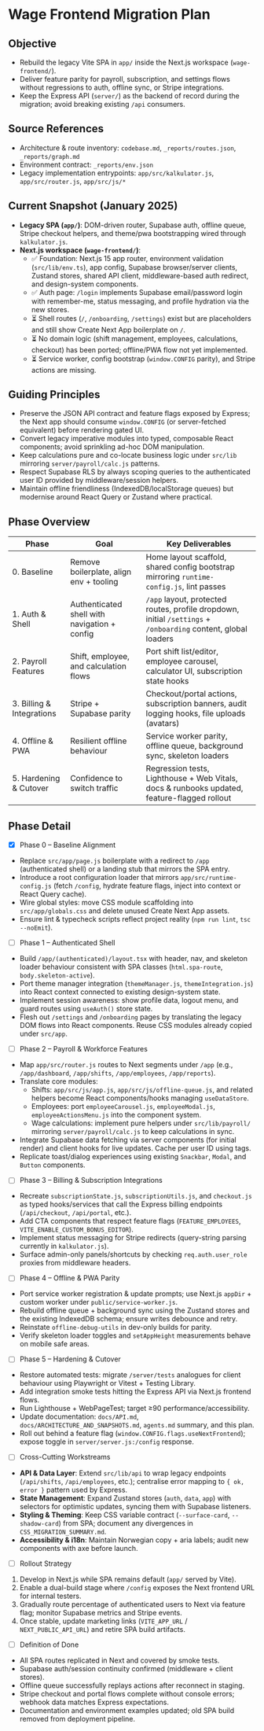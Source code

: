 # Wage Frontend Migration Plan

## Objective

- Rebuild the legacy Vite SPA in `app/` inside the Next.js workspace (`wage-frontend/`).
- Deliver feature parity for payroll, subscription, and settings flows without regressions to auth, offline sync, or Stripe integrations.
- Keep the Express API (`server/`) as the backend of record during the migration; avoid breaking existing `/api` consumers.

## Source References

- Architecture & route inventory: `codebase.md`, `_reports/routes.json`, `_reports/graph.md`
- Environment contract: `_reports/env.json`
- Legacy implementation entrypoints: `app/src/kalkulator.js`, `app/src/router.js`, `app/src/js/*`

## Current Snapshot (January 2025)

- **Legacy SPA (`app/`)**: DOM-driven router, Supabase auth, offline queue, Stripe checkout helpers, and theme/pwa bootstrapping wired through `kalkulator.js`.
- **Next.js workspace (`wage-frontend/`)**:
  - ✅ Foundation: Next.js 15 app router, environment validation (`src/lib/env.ts`), app config, Supabase browser/server clients, Zustand stores, shared API client, middleware-based auth redirect, and design-system components.
  - ✅ Auth page: `/login` implements Supabase email/password login with remember-me, status messaging, and profile hydration via the new stores.
  - ⏳ Shell routes (`/`, `/onboarding`, `/settings`) exist but are placeholders and still show Create Next App boilerplate on `/`.
  - ⏳ No domain logic (shift management, employees, calculations, checkout) has been ported; offline/PWA flow not yet implemented.
  - ⏳ Service worker, config bootstrap (`window.CONFIG` parity), and Stripe actions are missing.

## Guiding Principles

- Preserve the JSON API contract and feature flags exposed by Express; the Next app should consume `window.CONFIG` (or server-fetched equivalent) before rendering gated UI.
- Convert legacy imperative modules into typed, composable React components; avoid sprinkling ad-hoc DOM manipulation.
- Keep calculations pure and co-locate business logic under `src/lib` mirroring `server/payroll/calc.js` patterns.
- Respect Supabase RLS by always scoping queries to the authenticated user ID provided by middleware/session helpers.
- Maintain offline friendliness (IndexedDB/localStorage queues) but modernise around React Query or Zustand where practical.

## Phase Overview

| Phase                     | Goal                                         | Key Deliverables                                                                                               |
| ------------------------- | -------------------------------------------- | -------------------------------------------------------------------------------------------------------------- |
| 0. Baseline               | Remove boilerplate, align env + tooling      | Home layout scaffold, shared config bootstrap mirroring `runtime-config.js`, lint passes                       |
| 1. Auth & Shell           | Authenticated shell with navigation + config | `/app` layout, protected routes, profile dropdown, initial `/settings` + `/onboarding` content, global loaders |
| 2. Payroll Features       | Shift, employee, and calculation flows       | Port shift list/editor, employee carousel, calculator UI, subscription state hooks                             |
| 3. Billing & Integrations | Stripe + Supabase parity                     | Checkout/portal actions, subscription banners, audit logging hooks, file uploads (avatars)                     |
| 4. Offline & PWA          | Resilient offline behaviour                  | Service worker parity, offline queue, background sync, skeleton loaders                                        |
| 5. Hardening & Cutover    | Confidence to switch traffic                 | Regression tests, Lighthouse + Web Vitals, docs & runbooks updated, feature-flagged rollout                    |

## Phase Detail

- [x] Phase 0 – Baseline Alignment

* Replace `src/app/page.js` boilerplate with a redirect to `/app` (authenticated shell) or a landing stub that mirrors the SPA entry.
* Introduce a root configuration loader that mirrors `app/src/runtime-config.js` (fetch `/config`, hydrate feature flags, inject into context or React Query cache).
* Wire global styles: move CSS module scaffolding into `src/app/globals.css` and delete unused Create Next App assets.
* Ensure lint & typecheck scripts reflect project reality (`npm run lint`, `tsc --noEmit`).
* [ ] Phase 1 – Authenticated Shell

* Build `/app/(authenticated)/layout.tsx` with header, nav, and skeleton loader behaviour consistent with SPA classes (`html.spa-route`, `body.skeleton-active`).
* Port theme manager integration (`themeManager.js`, `themeIntegration.js`) into React context connected to existing design-system state.
* Implement session awareness: show profile data, logout menu, and guard routes using `useAuth()` store state.
* Flesh out `/settings` and `/onboarding` pages by translating the legacy DOM flows into React components. Reuse CSS modules already copied under `src/app`.
* [ ] Phase 2 – Payroll & Workforce Features

* Map `app/src/router.js` routes to Next segments under `/app` (e.g., `/app/dashboard`, `/app/shifts`, `/app/employees`, `/app/reports`).
* Translate core modules:
  - Shifts: `app/src/js/app.js`, `app/src/js/offline-queue.js`, and related helpers become React components/hooks managing `useDataStore`.
  - Employees: port `employeeCarousel.js`, `employeeModal.js`, `employeeActionsMenu.js` into the component system.
  - Wage calculations: implement pure helpers under `src/lib/payroll/` mirroring `server/payroll/calc.js` to keep calculations in sync.
* Integrate Supabase data fetching via server components (for initial render) and client hooks for live updates. Cache per user ID using tags.
* Replicate toast/dialog experiences using existing `Snackbar`, `Modal`, and `Button` components.
* [ ] Phase 3 – Billing & Subscription Integrations

* Recreate `subscriptionState.js`, `subscriptionUtils.js`, and `checkout.js` as typed hooks/services that call the Express billing endpoints (`/api/checkout`, `/api/portal`, etc.).
* Add CTA components that respect feature flags (`FEATURE_EMPLOYEES`, `VITE_ENABLE_CUSTOM_BONUS_EDITOR`).
* Implement status messaging for Stripe redirects (query-string parsing currently in `kalkulator.js`).
* Surface admin-only panels/shortcuts by checking `req.auth.user_role` proxies from middleware headers.
* [ ] Phase 4 – Offline & PWA Parity

* Port service worker registration & update prompts; use Next.js `appDir` + custom worker under `public/service-worker.js`.
* Rebuild offline queue + background sync using the Zustand stores and the existing IndexedDB schema; ensure writes debounce and retry.
* Reinstate `offline-debug-utils` in dev-only builds for parity.
* Verify skeleton loader toggles and `setAppHeight` measurements behave on mobile safe areas.
* [ ] Phase 5 – Hardening & Cutover

* Restore automated tests: migrate `/server/tests` analogues for client behaviour using Playwright or Vitest + Testing Library.
* Add integration smoke tests hitting the Express API via Next.js frontend flows.
* Run Lighthouse + WebPageTest; target ≥90 performance/accessibility.
* Update documentation: `docs/API.md`, `docs/ARCHITECTURE_AND_SNAPSHOTS.md`, `agents.md` summary, and this plan.
* Roll out behind a feature flag (`window.CONFIG.flags.useNextFrontend`); expose toggle in `server/server.js:/config` response.
* [ ] Cross-Cutting Workstreams

* **API & Data Layer**: Extend `src/lib/api` to wrap legacy endpoints (`/api/shifts`, `/api/employees`, etc.); centralise error mapping to `{ ok, error }` pattern used by Express.
* **State Management**: Expand Zustand stores (`auth`, `data`, `app`) with selectors for optimistic updates, syncing them with Supabase listeners.
* **Styling & Theming**: Keep CSS variable contract (`--surface-card`, `--shadow-card`) from SPA; document any divergences in `CSS_MIGRATION_SUMMARY.md`.
* **Accessibility & i18n**: Maintain Norwegian copy + aria labels; audit new components with axe before launch.
* [ ] Rollout Strategy

1. Develop in Next.js while SPA remains default (`app/` served by Vite).
2. Enable a dual-build stage where `/config` exposes the Next frontend URL for internal testers.
3. Gradually route percentage of authenticated users to Next via feature flag; monitor Supabase metrics and Stripe events.
4. Once stable, update marketing links (`VITE_APP_URL` / `NEXT_PUBLIC_API_URL`) and retire SPA build artifacts.

- [ ] Definition of Done

* All SPA routes replicated in Next and covered by smoke tests.
* Supabase auth/session continuity confirmed (middleware + client stores).
* Offline queue successfully replays actions after reconnect in staging.
* Stripe checkout and portal flows complete without console errors; webhook data matches Express expectations.
* Documentation and environment examples updated; old SPA build removed from deployment pipeline.
